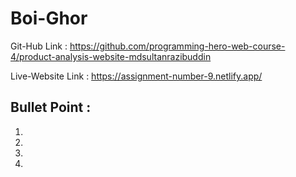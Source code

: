 # Boi-Ghor

 Git-Hub Link :
 https://github.com/programming-hero-web-course-4/product-analysis-website-mdsultanrazibuddin

 Live-Website Link :
 https://assignment-number-9.netlify.app/

 ## Bullet Point :
 1.
 2.
 3.
 4.